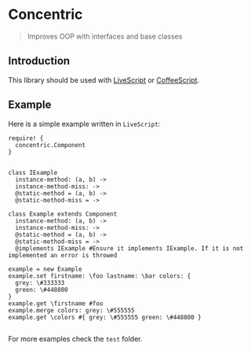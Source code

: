 Concentric
=======

> Improves OOP with interfaces and base classes

Introduction
------------
This library should be used with [LiveScript](http://livescript.net) or [CoffeeScript](http://coffeescript.org).

Example
--------

Here is a simple example written in `LiveScript`:

```livescript
require! {
  concentric.Component
}


class IExample
  instance-method: (a, b) ->
  instance-method-miss: ->
  @static-method = (a, b) ->
  @static-method-miss = ->

class Example extends Component
  instance-method: (a, b) ->
  instance-method-miss: ->
  @static-method = (a, b) ->
  @static-method-miss = ->
  @implements IExample #Ensure it implements IExample. If it is not implemented an error is throwed

example = new Example
example.set firstname: \foo lastname: \bar colors: {
  grey: \#333333
  green: \#448800
}
example.get \firstname #foo
example.merge colors: grey: \#555555
example.get \colors #{ grey: \#555555 green: \#448800 }


```

For more examples check the `test` folder.